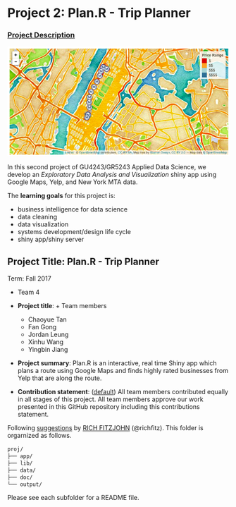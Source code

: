 # Project 2: Plan.R - Trip Planner

### [Project Description](doc/project2_desc.md)

![screenshot](fig/map_pic1.png)

In this second project of GU4243/GR5243 Applied Data Science, we develop an *Exploratory Data Analysis and Visualization* shiny app using Google Maps, Yelp, and New York MTA data.

The **learning goals** for this project is:

- business intelligence for data science
- data cleaning
- data visualization
- systems development/design life cycle
- shiny app/shiny server

## Project Title: Plan.R - Trip Planner

Term: Fall 2017

+ Team 4
+ **Project title**: + Team members
	+ Chaoyue Tan
	+ Fan Gong
	+ Jordan Leung
	+ Xinhu Wang
	+ Yingbin Jiang

+ **Project summary**: Plan.R is an interactive, real time Shiny app which plans a route using Google Maps and finds highly rated businesses from Yelp that are along the route.

+ **Contribution statement**: ([default](doc/a_note_on_contributions.md)) All team members contributed equally in all stages of this project. All team members approve our work presented in this GitHub repository including this contributions statement. 

Following [suggestions](http://nicercode.github.io/blog/2013-04-05-projects/) by [RICH FITZJOHN](http://nicercode.github.io/about/#Team) (@richfitz). This folder is orgarnized as follows.

```
proj/
├── app/
├── lib/
├── data/
├── doc/
└── output/
```

Please see each subfolder for a README file.

